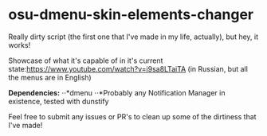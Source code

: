 # osu-dmenu-skin-elements-changer
Really dirty script (the first one that I've made in my life, actually), but hey, it works! 


Showcase of what it's capable of in it's current state:https://www.youtube.com/watch?v=i9sa8LTaiTA (in Russian, but all the menus are in English)

**Dependencies:**
⋅⋅*dmenu
⋅⋅*Probably any Notification Manager in existence, tested with dunstify

Feel free to submit any issues or PR's to clean up some of the dirtiness that I've made!
